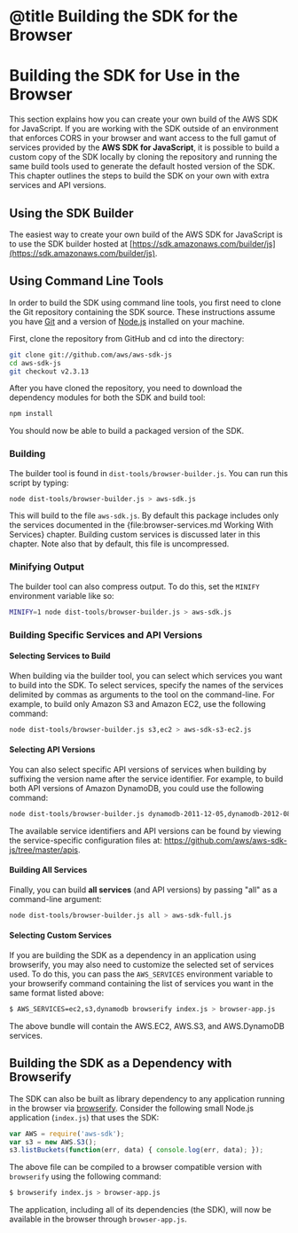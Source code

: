 # @title Building the SDK for the Browser

# Building the SDK for Use in the Browser

This section explains how you can create your own build of the AWS SDK for
JavaScript. If you are working with the SDK outside of an environment that
enforces CORS in your browser and want access to the full gamut of services
provided by the **AWS SDK for JavaScript**, it is possible to build a custom
copy of the SDK locally by cloning the repository and running the same build
tools used to generate the default hosted version of the SDK. This chapter
outlines the steps to build the SDK on your own with extra services and API
versions.

## Using the SDK Builder

The easiest way to create your own build of the AWS SDK for JavaScript is to
use the SDK builder hosted at
[https://sdk.amazonaws.com/builder/js](https://sdk.amazonaws.com/builder/js).

## Using Command Line Tools

In order to build the SDK using command line tools, you first need to clone
the Git repository containing the SDK source. These instructions assume
you have [Git](http://git-scm.org) and a version of
[Node.js](http://nodejs.org) installed on your machine.

First, clone the repository from GitHub and cd into the directory:

```bash
git clone git://github.com/aws/aws-sdk-js
cd aws-sdk-js
git checkout v2.3.13
```

After you have cloned the repository, you need to download the dependency modules
for both the SDK and build tool:

```bash
npm install
```

You should now be able to build a packaged version of the SDK.

### Building

The builder tool is found in `dist-tools/browser-builder.js`. You can run
this script by typing:

```bash
node dist-tools/browser-builder.js > aws-sdk.js
```

This will build to the file `aws-sdk.js`. By default this package includes
only the services documented in the {file:browser-services.md Working With Services}
chapter. Building custom services is discussed later in this chapter. Note
also that by default, this file is uncompressed.

### Minifying Output

The builder tool can also compress output. To do this, set the `MINIFY`
environment variable like so:

```bash
MINIFY=1 node dist-tools/browser-builder.js > aws-sdk.js
```

### Building Specific Services and API Versions

#### Selecting Services to Build

When building via the builder tool, you can select which services you want to
build into the SDK. To select services, specify the names of the services
delimited by commas as arguments to the tool on the command-line. For example,
to build only Amazon S3 and Amazon EC2, use the following command:

```bash
node dist-tools/browser-builder.js s3,ec2 > aws-sdk-s3-ec2.js
```

#### Selecting API Versions

You can also select specific API versions of services when building
by suffixing the version name after the service identifier. For example, to
build both API versions of Amazon DynamoDB, you could use the following
command:

```bash
node dist-tools/browser-builder.js dynamodb-2011-12-05,dynamodb-2012-08-10
```

The available service identifiers and API versions can be found by viewing the
service-specific configuration files at:
<https://github.com/aws/aws-sdk-js/tree/master/apis>.

#### Building All Services

Finally, you can build **all services** (and API versions) by passing "all"
as a command-line argument:

```bash
node dist-tools/browser-builder.js all > aws-sdk-full.js
```
#### Selecting Custom Services

If you are building the SDK as a dependency in an application using browserify,
you may also need to customize the selected set of services used. To do this,
you can pass the `AWS_SERVICES` environment variable to your browserify
command containing the list of services you want in the same format listed
above:

```sh
$ AWS_SERVICES=ec2,s3,dynamodb browserify index.js > browser-app.js
```

The above bundle will contain the AWS.EC2, AWS.S3, and AWS.DynamoDB services.

## Building the SDK as a Dependency with Browserify

The SDK can also be built as library dependency to any application running
in the browser via [browserify](http://browserify.org). Consider the following
small Node.js application (`index.js`) that uses the SDK:

```js
var AWS = require('aws-sdk');
var s3 = new AWS.S3();
s3.listBuckets(function(err, data) { console.log(err, data); });
```

The above file can be compiled to a browser compatible version with
`browserify` using the following command:

```sh
$ browserify index.js > browser-app.js
```

The application, including all of its dependencies (the SDK), will now be
available in the browser through `browser-app.js`.
